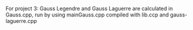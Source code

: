 For project 3:
Gauss Legendre and Gauss Laguerre are calculated in Gauss.cpp, run by using mainGauss.cpp compiled with lib.ccp and gauss-laguerre.cpp
